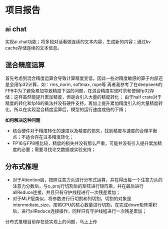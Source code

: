 # 项目报告

## ai chat
实现ai chat功能；将多段对话看做连续的文本内容，生成新的内容；通过kv cache存储连续的文本信息。

## 混合精度运算

首先考虑到混合精度运算会导致计算精度变低，因此一些对精度敏感的算子内部还是会用fp32计算，如：rms_norm, softmax, rope等
再者我参考了在deepseek的FP8中为了避免累加导致精度下溢的问题，在混合精度实现时求和使用fp32存储；这样虽然能提升累加精度，但是会引入大量的精度转化；
由于half crate对于精度的转化和fp16的乘法并没有硬件支持，再加上提升累加精度引入的大量精度转化，所以在实现混合精度运算后，模型的运行速度成倍的下降；

**如何解决这种问题**
- 结合硬件对于精度转化的速度以及精度的损失，找到精度与速度的合理平衡点；不适合存在过多精度转化；
- FP16与FP8相比较，精度的损失并没有那么严重，可能并没有引入提升累加精度的必要；需要寻找论文数据或实验支持；

## 分布式推理

- 对于Attention层，按照注意力头进行分布式运算，并在得出每一个注意力头的注意力分数后，与o_proj行切割后的矩阵进行矩阵乘，并在最后进行allReduce连接，并且只有守护线程进行一次残差累加；
- 对于MLP层类似，将参数进行行切割和列切割，切割的对象是intermediate_size，按照CPU的核心数量进行切割，在完成down矩阵乘积后，进行allReduce连接操作，同样只有守护线程进行一次残差累加；


分布式推理目前存在些实现上的问题，马上上传